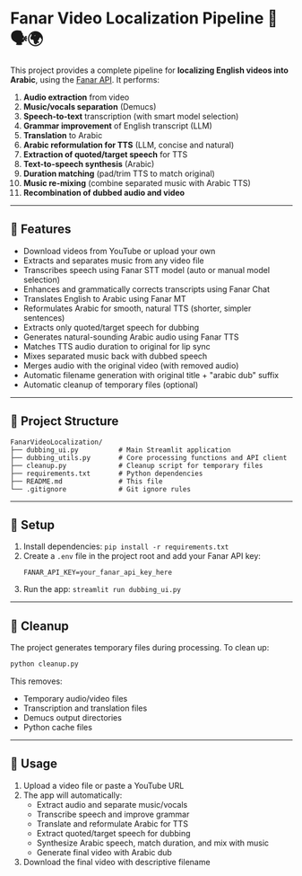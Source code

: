 # Fanar Video Localization Pipeline 🎥🗣️🌍

This project provides a complete pipeline for **localizing English videos into Arabic**, using the [Fanar API](https://fanar.qa). It performs:

1. **Audio extraction** from video
2. **Music/vocals separation** (Demucs)
3. **Speech-to-text** transcription (with smart model selection)
4. **Grammar improvement** of English transcript (LLM)
5. **Translation** to Arabic
6. **Arabic reformulation for TTS** (LLM, concise and natural)
7. **Extraction of quoted/target speech** for TTS
8. **Text-to-speech synthesis** (Arabic)
9. **Duration matching** (pad/trim TTS to match original)
10. **Music re-mixing** (combine separated music with Arabic TTS)
11. **Recombination of dubbed audio and video**

---

## 🚀 Features

- Download videos from YouTube or upload your own
- Extracts and separates music from any video file
- Transcribes speech using Fanar STT model (auto or manual model selection)
- Enhances and grammatically corrects transcripts using Fanar Chat
- Translates English to Arabic using Fanar MT
- Reformulates Arabic for smooth, natural TTS (shorter, simpler sentences)
- Extracts only quoted/target speech for dubbing
- Generates natural-sounding Arabic audio using Fanar TTS
- Matches TTS audio duration to original for lip sync
- Mixes separated music back with dubbed speech
- Merges audio with the original video (with removed audio)
- Automatic filename generation with original title + "arabic dub" suffix
- Automatic cleanup of temporary files (optional)

---

## 📁 Project Structure

```
FanarVideoLocalization/
├── dubbing_ui.py          # Main Streamlit application
├── dubbing_utils.py       # Core processing functions and API client
├── cleanup.py             # Cleanup script for temporary files
├── requirements.txt       # Python dependencies
├── README.md              # This file
└── .gitignore             # Git ignore rules
```

---

## 🔧 Setup

1. Install dependencies: `pip install -r requirements.txt`
2. Create a `.env` file in the project root and add your Fanar API key:
   ```
   FANAR_API_KEY=your_fanar_api_key_here
   ```
3. Run the app: `streamlit run dubbing_ui.py`

---

## 🧹 Cleanup

The project generates temporary files during processing. To clean up:

```bash
python cleanup.py
```

This removes:

- Temporary audio/video files
- Transcription and translation files
- Demucs output directories
- Python cache files

---

## 📝 Usage

1. Upload a video file or paste a YouTube URL
2. The app will automatically:
   - Extract audio and separate music/vocals
   - Transcribe speech and improve grammar
   - Translate and reformulate Arabic for TTS
   - Extract quoted/target speech for dubbing
   - Synthesize Arabic speech, match duration, and mix with music
   - Generate final video with Arabic dub
3. Download the final video with descriptive filename
